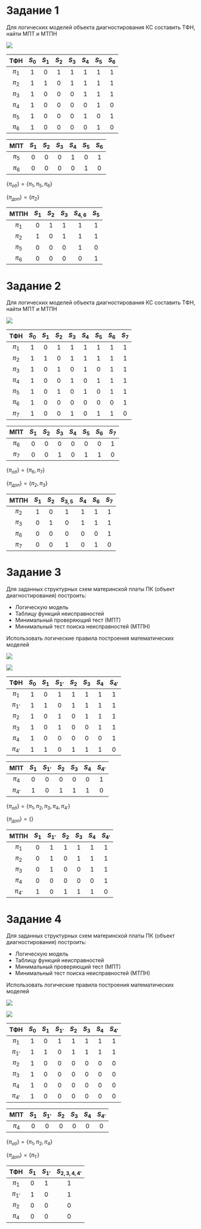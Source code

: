 # Задание 1
Для логических моделей объекта диагностирования КС составить ТФН, найти МПТ и МТПН

![](ДЗ_3_1.png)

|    ТФН    | $S_{0}$ | $S_{1}$ | $S_{2}$ | $S_{3}$ | $S_{4}$ | $S_{5}$ | $S_{6}$ |
|:---------:|:-------:|:-------:|:-------:|:-------:|:-------:|:-------:|:-------:|
| $\pi_{1}$ |    1    |    0    |    1    |    1    |    1    |    1    |    1    |
| $\pi_{2}$ |    1    |    1    |    0    |    1    |    1    |    1    |    1    |
| $\pi_{3}$ |    1    |    0    |    0    |    0    |    1    |    1    |    1    |
| $\pi_{4}$ |    1    |    0    |    0    |    0    |    0    |    1    |    0    |
| $\pi_{5}$ |    1    |    0    |    0    |    0    |    1    |    0    |    1    |
| $\pi_{6}$ |    1    |    0    |    0    |    0    |    0    |    1    |    0    |

|    МПТ    | $S_{1}$ | $S_{2}$ | $S_{3}$ | $S_{4}$ | $S_{5}$ | $S_{6}$ |
|:---------:|:-------:|:-------:|:-------:|:-------:|:-------:|:-------:|
| $\pi_{5}$ |    0    |    0    |    0    |    1    |    0    |    1    |
| $\pi_{6}$ |    0    |    0    |    0    |    0    |    1    |    0    |


$\{\pi_{об}\} = \{\pi_{1}, \pi_{5}, \pi_{6}\}$

$\{\pi_{доп}\} = \{\pi_{2}\}$

|   МТПН    | $S_{1}$ | $S_{2}$ | $S_{3}$ | $S_{4, 6}$ | $S_{5}$ |
|:---------:|:-------:|:-------:|:-------:|:----------:|:-------:|
| $\pi_{1}$ |    0    |    1    |    1    |     1      |    1    |
| $\pi_{2}$ |    1    |    0    |    1    |     1      |    1    |
| $\pi_{5}$ |    0    |    0    |    0    |     1      |    0    |
| $\pi_{6}$ |    0    |    0    |    0    |     0      |    1    |

# Задание 2
Для логических моделей объекта диагностирования КС составить ТФН, найти МПТ и МТПН

![](ДЗ_3_2.png)

|    ТФН    | $S_{0}$ | $S_{1}$ | $S_{2}$ | $S_{3}$ | $S_{4}$ | $S_{5}$ | $S_{6}$ | $S_{7}$ |
|:---------:|:-------:|:-------:|:-------:|:-------:|:-------:|:-------:|:-------:|:-------:|
| $\pi_{1}$ |    1    |    0    |    1    |    1    |    1    |    1    |    1    |    1    |
| $\pi_{2}$ |    1    |    1    |    0    |    1    |    1    |    1    |    1    |    1    |
| $\pi_{3}$ |    1    |    0    |    1    |    0    |    1    |    0    |    1    |    1    |
| $\pi_{4}$ |    1    |    0    |    0    |    1    |    0    |    1    |    1    |    1    |
| $\pi_{5}$ |    1    |    0    |    1    |    0    |    1    |    0    |    1    |    1    |
| $\pi_{6}$ |    1    |    0    |    0    |    0    |    0    |    0    |    0    |    1    |
| $\pi_{7}$ |    1    |    0    |    0    |    1    |    0    |    1    |    1    |    0    |

|    МПТ    | $S_{1}$ | $S_{2}$ | $S_{3}$ | $S_{4}$ | $S_{5}$ | $S_{6}$ | $S_{7}$ |
|:---------:|:-------:|:-------:|:-------:|:-------:|:-------:|:-------:|:-------:|
| $\pi_{6}$ |    0    |    0    |    0    |    0    |    0    |    0    |    1    |
| $\pi_{7}$ |    0    |    0    |    1    |    0    |    1    |    1    |    0    |

$\{\pi_{об}\} = \{\pi_{6}, \pi_{7}\}$

$\{\pi_{доп}\} = \{\pi_{2}, \pi_{3}\}$

|    МТПН    | $S_{1}$ | $S_{2}$ | $S_{3, 5}$ | $S_{4}$ | $S_{6}$ | $S_{7}$ |
|:---------:|:-------:|:-------:|:----------:|:-------:|:-------:|:-------:|
| $\pi_{2}$ |    1    |    0    |     1      |    1    |    1    |    1    |
| $\pi_{3}$ |    0    |    1    |     0      |    1    |    1    |    1    |
| $\pi_{6}$ |    0    |    0    |     0      |    0    |    0    |    1    |
| $\pi_{7}$ |    0    |    0    |     1      |    0    |    1    |    0    |

# Задание 3
Для заданных структурных схем материнской платы ПК 
(объект диагностирования) построить:
- Логическую модель
- Таблицу функций неисправностей
- Минимальный проверяющий тест (МПТ)
- Минимальный тест поиска неисправностей (МТПН)

Использовать логические правила построения 
математических моделей

![](ДЗ_3_3.png)

![](ДЗ_3_3_1.png)

|    ТФН     | $S_{0}$ | $S_{1}$ | $S_{1'}$ | $S_{2}$ | $S_{3}$ | $S_{4}$ | $S_{4'}$ |
|:----------:|:-------:|:-------:|:--------:|:-------:|:-------:|:-------:|:--------:|
| $\pi_{1}$  |    1    |    0    |    1     |    1    |    1    |    1    |    1     |
| $\pi_{1'}$ |    1    |    1    |    0     |    1    |    1    |    1    |    1     |
| $\pi_{2}$  |    1    |    0    |    1     |    0    |    1    |    1    |    1     |
| $\pi_{3}$  |    1    |    0    |    1     |    0    |    0    |    1    |    1     |
| $\pi_{4}$  |    1    |    0    |    0     |    0    |    0    |    0    |    1     |
| $\pi_{4'}$ |    1    |    1    |    0     |    1    |    1    |    1    |    0     |

|    МПТ     | $S_{1}$ | $S_{1'}$ | $S_{2}$ | $S_{3}$ | $S_{4}$ | $S_{4'}$ |
|:----------:|:-------:|:--------:|:-------:|:-------:|:-------:|:--------:|
| $\pi_{4}$  |    0    |    0     |    0    |    0    |    0    |    1     |
| $\pi_{4'}$ |    1    |    0     |    1    |    1    |    1    |    0     |

$\{\pi_{об}\} = \{\pi_{1}, \pi_{2}, \pi_{3}, \pi_{4}, \pi_{4'}\}$

$\{\pi_{доп}\} = \{\}$

|    МТПН    | $S_{1}$ | $S_{1'}$ | $S_{2}$ | $S_{3}$ | $S_{4}$ | $S_{4'}$ |
|:----------:|:-------:|:--------:|:-------:|:-------:|:-------:|:--------:|
| $\pi_{1}$  |    0    |    1     |    1    |    1    |    1    |    1     |
| $\pi_{2}$  |    0    |    1     |    0    |    1    |    1    |    1     |
| $\pi_{3}$  |    0    |    1     |    0    |    0    |    1    |    1     |
| $\pi_{4}$  |    0    |    0     |    0    |    0    |    0    |    1     |
| $\pi_{4'}$ |    1    |    0     |    1    |    1    |    1    |    0     |


# Задание 4
Для заданных структурных схем материнской платы ПК 
(объект диагностирования) построить:
- Логическую модель
- Таблицу функций неисправностей
- Минимальный проверяющий тест (МПТ)
- Минимальный тест поиска неисправностей (МТПН)

Использовать логические правила построения 
математических моделей

![](ДЗ_3_4.png)

![](ДЗ_3_4_1.png)

|    ТФН     | $S_{0}$ | $S_{1}$ | $S_{1'}$ | $S_{2}$ | $S_{3}$ | $S_{4}$ | $S_{4'}$ |
|:----------:|:-------:|:-------:|:--------:|:-------:|:-------:|:-------:|:--------:|
| $\pi_{1}$  |    1    |    0    |    1     |    1    |    1    |    1    |    1     |
| $\pi_{1'}$ |    1    |    1    |    0     |    1    |    1    |    1    |    1     |
| $\pi_{2}$  |    1    |    0    |    0     |    0    |    0    |    0    |    0     |
| $\pi_{3}$  |    1    |    0    |    0     |    0    |    0    |    0    |    0     |
| $\pi_{4}$  |    1    |    0    |    0     |    0    |    0    |    0    |    0     |
| $\pi_{4'}$ |    1    |    0    |    0     |    0    |    0    |    0    |    0     |

|    МПТ    | $S_{1}$ | $S_{1'}$ | $S_{2}$ | $S_{3}$ | $S_{4}$ | $S_{4'}$ |
|:---------:|:-------:|:--------:|:-------:|:-------:|:-------:|:--------:|
| $\pi_{4}$ |    0    |    0     |    0    |    0    |    0    |    0     |

$\{\pi_{об}\} = \{\pi_{1}, \pi_{2}, \pi_{4}\}$

$\{\pi_{доп}\} = \{\pi_{1'}\}$

|    ТФН     | $S_{1}$ | $S_{1'}$ | $S_{2, 3, 4, 4'}$ |
|:----------:|:-------:|:--------:|:-----------------:|
| $\pi_{1}$  |    0    |    1     |         1         |
| $\pi_{1'}$ |    1    |    0     |         1         |
| $\pi_{2}$  |    0    |    0     |         0         |
| $\pi_{4}$  |    0    |    0     |         0         |

